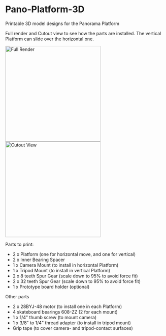# Pano-Platform-3D
Printable 3D model designs for the Panorama Platform

Full render and Cutout view to see how the parts are installed. The vertical Platform can slide over the horizontal one.

<img height=300 src="https://github.com/laurb9/Pano-Platform-3D/blob/master/Full%20Render.png" alt="Full Render"><img height=300 src="https://github.com/laurb9/Pano-Platform-3D/blob/master/Cutout%20View.png" alt="Cutout View">

Parts to print:
- 2 x Platform (one for horizontal move, and one for vertical)
- 2 x Inner Bearing Spacer
- 1 x Camera Mount (to install in horizontal Platform)
- 1 x Tripod Mount (to install in vertical Platform)
- 2 x 8 teeth Spur Gear (scale down to 95% to avoid force fit)
- 2 x 32 teeth Spur Gear (scale down to 95% to avoid force fit)
- 1 x Prototype board holder (optional)

Other parts
- 2 x 28BYJ-48 motor (to install one in each Platform)
- 4 skateboard bearings 608-ZZ (2 for each mount)
- 1 x 1/4" thumb screw (to mount camera)
- 1 x 3/8" to 1/4" thread adapter (to install in tripod mount)
- Grip tape (to cover camera- and tripod-contact surfaces)
